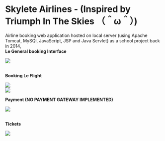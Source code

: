 # Skylete Airlines - (Inspired by Triumph In The Skies （＾ω＾）)
Airline booking web application hosted on local server (using Apache Tomcat, MySQl, JavaScript, JSP and Java Servlet) as a school project back in 2014,</br>
<b>Le General booking Interface</b>
<p>
    <img src="https://i.imgur.com/ygQ8HDk.png" />
</p></br>
<b>Booking Le Flight</b>
<p>
    <img src="https://i.imgur.com/yNLVEoi.png" /></br>
    <img src="https://i.imgur.com/dRhuZKM.png" />
</p>
<b>Payment (NO PAYMENT GATEWAY IMPLEMENTED)</b>
<p>
    <img src="https://i.imgur.com/HCdPkTJ.png" />
</p></br>
<b>Tickets</b>
<p>
    <img src="https://imgur.com/aSx4LNZ" />
</p></br>
